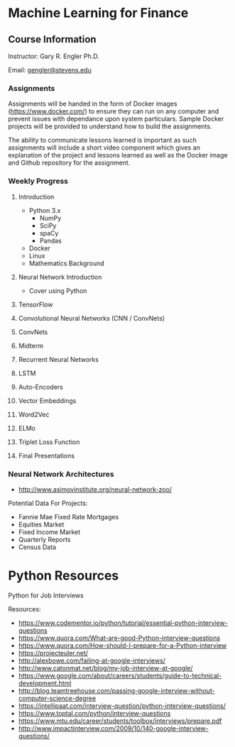 # Machine Learning for Finance

## Course Information
Instructor: Gary R. Engler Ph.D.

Email: gengler@stevens.edu


### Assignments
Assignments will be handed in the form of Docker images (https://www.docker.com/) to ensure they can run on any computer and prevent issues with dependance upon system particulars.  Sample Docker projects will be provided to understand how to build the assignments.

The ability to communicate lessons learned is important as such assignments will include a short video component which gives an explanation of the project and lessons learned as well as the Docker image and Github repository for the assignment.

### Weekly Progress
1. Introduction
    - Python 3.x
      - NumPy
      - SciPy
      - spaCy
      - Pandas
    - Docker
    - Linux
    - Mathematics Background
    
2. Neural Network Introduction
    - Cover using Python
3. TensorFlow
5. Convolutional Neural Networks (CNN / ConvNets)
6. ConvNets
7. Midterm
8. Recurrent Neural Networks
9. LSTM
10. Auto-Encoders
10. Vector Embeddings
11. Word2Vec
12. ELMo
13. Triplet Loss Function
14. Final Presentations


### Neural Network Architectures

- http://www.asimovinstitute.org/neural-network-zoo/

Potential Data For Projects:
- Fannie Mae Fixed Rate Mortgages
- Equities Market
- Fixed Income Market
- Quarterly Reports
- Census Data


# Python Resources
Python for Job Interviews


Resources:
* https://www.codementor.io/python/tutorial/essential-python-interview-questions
* https://www.quora.com/What-are-good-Python-interview-questions
* https://www.quora.com/How-should-I-prepare-for-a-Python-interview
* https://projecteuler.net/
* http://alexbowe.com/failing-at-google-interviews/
* http://www.catonmat.net/blog/my-job-interview-at-google/
* https://www.google.com/about/careers/students/guide-to-technical-development.html
* http://blog.teamtreehouse.com/passing-google-interview-without-computer-science-degree
* https://intellipaat.com/interview-question/python-interview-questions/
* https://www.toptal.com/python/interview-questions
* https://www.mtu.edu/career/students/toolbox/interviews/prepare.pdf
* http://www.impactinterview.com/2009/10/140-google-interview-questions/
